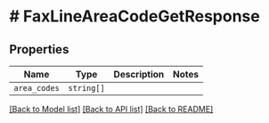 # # FaxLineAreaCodeGetResponse



## Properties

Name | Type | Description | Notes
------------ | ------------- | ------------- | -------------
| `area_codes` | ```string[]``` |    |  |

[[Back to Model list]](../../README.md#models) [[Back to API list]](../../README.md#endpoints) [[Back to README]](../../README.md)
